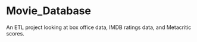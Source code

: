 # Movie_Database
An ETL project looking at box office data, IMDB ratings data, and Metacritic scores.
